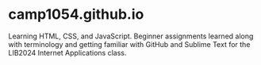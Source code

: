 # camp1054.github.io
Learning HTML, CSS, and JavaScript.
Beginner assignments learned along with terminology and getting familiar with GitHub and Sublime Text for the LIB2024 Internet Applications class.
